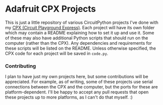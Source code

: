 # Adafruit CPX Projects
This is just a little repository of various CircuitPython projects I've done with my [CPX (Circuit Playground Express)](https://www.adafruit.com/product/3333). Each project will have its own folder which may contain a README explaining how to set it up and use it. Some of these may also have additional Python scripts that should run on the computer (rather than the CPX). Any dependencies and requirements for these scripts will be listed on the README. Unless otherwise specified, the CPX code for each project will be saved in `code.py`.

### Contributing
I plan to have just my own projects here, but some contributions will be appreciated. For example, as of writing, some of these projects use serial connections between the CPX and the computer, but the ports for these are platform-dependent. I'll be happy to accept any pull requests that open these projects up to more platforms, as I can't do that myself. :)
